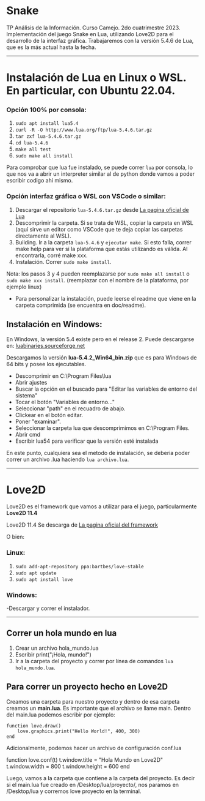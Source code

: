 # Snake
TP Análisis de la Información. Curso Camejo. 2do cuatrimestre 2023. Implementación del juego Snake en Lua, utilizando Love2D para el desarrollo de la interfaz gráfica. 
Trabajaremos con la versión 5.4.6 de Lua, que es la más actual hasta la fecha.

---
# Instalación de Lua en Linux o WSL. En particular, con Ubuntu 22.04.

### Opción 100% por consola:

1. `sudo apt install lua5.4`
2. `curl -R -O http://www.lua.org/ftp/lua-5.4.6.tar.gz`
3. `tar zxf lua-5.4.6.tar.gz`
4. `cd lua-5.4.6`
5. `make all test`
6. `sudo make all install`

Para comprobar que lua fue instalado, se puede correr `lua` por consola, lo que nos va a abrir un interpreter similar al de python donde vamos a poder escribir codigo ahi mismo.

### Opción interfaz gráfica o WSL con VSCode o similar:

1. Descargar el repositorio `lua-5.4.6.tar.gz` desde [La pagina oficial de Lua](https://www.lua.org/ftp/)
2. Descomprimir la carpeta. Si se trata de WSL, copiar la carpeta en WSL (aquí sirve un editor como VSCode que te deja copiar las carpetas directamente al WSL).
3. Building. Ir a la carpeta `lua-5.4.6` y `ejecutar make`. Si esto falla, correr make help para ver si la plataforma que estás utilizando es válida. Al encontrarla, corré make xxx.
4. Instalación. Correr `sudo make install`.

Nota: los pasos 3 y 4 pueden reemplazarse por `sudo make all install` o `sudo make xxx install`. (reemplazar con el nombre de la plataforma, por ejemplo linux)

* Para personalizar la instalación, puede leerse el readme que viene en la carpeta comprimida (se encuentra en doc/readme).

## Instalación en Windows:

En Windows, la versión 5.4 existe pero en el release 2.
Puede descargarse en: [luabinaries.sourceforge.net](https://luabinaries.sourceforge.net/download.html)

Descargamos la versión **lua-5.4.2_Win64_bin.zip** que es para Windows de 64 bits y posee los ejecutables. 
- Descomprimir en C:\Program Files\lua
- Abrir ajustes
- Buscar la opción en el buscado para "Editar las variables de entorno del sistema"
- Tocar el botón "Variables de entorno..."
- Seleccionar "path" en el recuadro de abajo.
- Clickear en el botón editar.
- Poner "examinar".
- Seleccionar la carpeta lua que descomprimimos en C:\Program Files.
- Abrir cmd
- Escribir lua54 para verificar que la versión esté instalada

En este punto, cualquiera sea el metodo de instalación, se deberia poder correr un archivo .lua haciendo `lua archivo.lua`.

---

# Love2D

Love2D es el framework que vamos a utilizar para el juego, particularmente **Love2D 11.4**

Love2D 11.4 Se descarga de [La pagina oficial del framework](https://love2d.org/)

O bien:

### Linux:

1. `sudo add-apt-repository ppa:bartbes/love-stable`
2. `sudo apt update`
3. `sudo apt install love`

### Windows:

-Descargar y correr el instalador.

---

## Correr un hola mundo en lua

1. Crear un archivo hola_mundo.lua
2. Escribir print("¡Hola, mundo!")
3. Ir a la carpeta del proyecto y correr por línea de comandos `lua hola_mundo.lua`.

## Para correr un proyecto hecho en Love2D

Creamos una carpeta para nuestro proyecto y dentro de esa carpeta creamos un **main.lua**. Es importante que el archivo se llame main.
Dentro del main.lua podemos escribir por ejemplo:
```
function love.draw()
	love.graphics.print("Hello World!", 400, 300)
end
```

Adicionalmente, podemos hacer un archivo de configuración conf.lua

function love.conf(t)
    t.window.title = "Hola Mundo en Love2D"
    t.window.width = 800
    t.window.height = 600
end

Luego, vamos a la carpeta que contiene a la carpeta del proyecto. Es decir si el main.lua fue creado en /Desktop/lua/proyecto/, nos paramos en /Desktop/lua y corremos love proyecto en la terminal.

